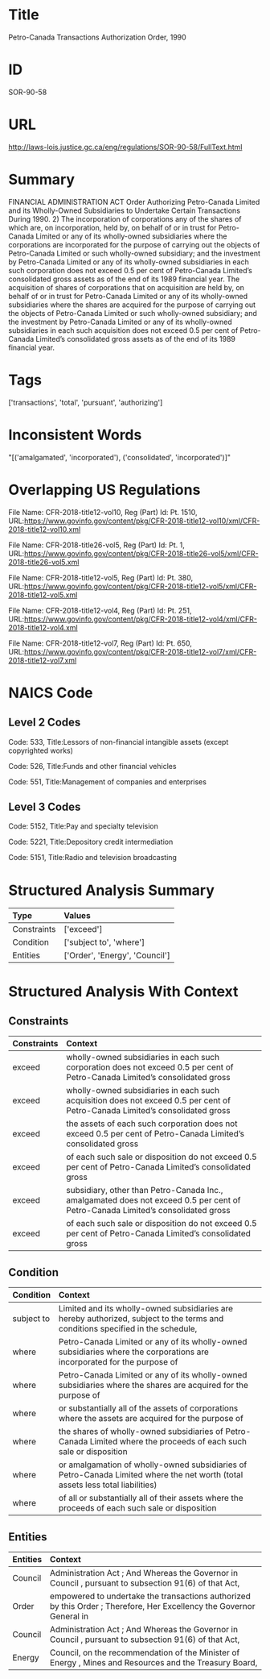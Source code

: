 # Title
Petro-Canada Transactions Authorization Order, 1990


# ID
SOR-90-58

# URL
http://laws-lois.justice.gc.ca/eng/regulations/SOR-90-58/FullText.html


# Summary
FINANCIAL ADMINISTRATION ACT Order Authorizing Petro-Canada Limited and its Wholly-Owned Subsidiaries to Undertake Certain Transactions During 1990.
2) The incorporation of corporations any of the shares of which are, on incorporation, held by, on behalf of or in trust for Petro-Canada Limited or any of its wholly-owned subsidiaries where the corporations are incorporated for the purpose of carrying out the objects of Petro-Canada Limited or such wholly-owned subsidiary; and the investment by Petro-Canada Limited or any of its wholly-owned subsidiaries in each such corporation does not exceed 0.5 per cent of Petro-Canada Limited’s consolidated gross assets as of the end of its 1989 financial year.
The acquisition of shares of corporations that on acquisition are held by, on behalf of or in trust for Petro-Canada Limited or any of its wholly-owned subsidiaries where the shares are acquired for the purpose of carrying out the objects of Petro-Canada Limited or such wholly-owned subsidiary; and the investment by Petro-Canada Limited or any of its wholly-owned subsidiaries in each such acquisition does not exceed 0.5 per cent of Petro-Canada Limited’s consolidated gross assets as of the end of its 1989 financial year.


# Tags
['transactions', 'total', 'pursuant', 'authorizing']


# Inconsistent Words
"[('amalgamated', 'incorporated'), ('consolidated', 'incorporated')]"


# Overlapping US Regulations
File Name: CFR-2018-title12-vol10, Reg (Part) Id: Pt. 1510, URL:https://www.govinfo.gov/content/pkg/CFR-2018-title12-vol10/xml/CFR-2018-title12-vol10.xml

File Name: CFR-2018-title26-vol5, Reg (Part) Id: Pt. 1, URL:https://www.govinfo.gov/content/pkg/CFR-2018-title26-vol5/xml/CFR-2018-title26-vol5.xml

File Name: CFR-2018-title12-vol5, Reg (Part) Id: Pt. 380, URL:https://www.govinfo.gov/content/pkg/CFR-2018-title12-vol5/xml/CFR-2018-title12-vol5.xml

File Name: CFR-2018-title12-vol4, Reg (Part) Id: Pt. 251, URL:https://www.govinfo.gov/content/pkg/CFR-2018-title12-vol4/xml/CFR-2018-title12-vol4.xml

File Name: CFR-2018-title12-vol7, Reg (Part) Id: Pt. 650, URL:https://www.govinfo.gov/content/pkg/CFR-2018-title12-vol7/xml/CFR-2018-title12-vol7.xml




# NAICS Code
## Level 2 Codes
Code: 533, Title:Lessors of non-financial intangible assets (except copyrighted works)

Code: 526, Title:Funds and other financial vehicles

Code: 551, Title:Management of companies and enterprises




## Level 3 Codes
Code: 5152, Title:Pay and specialty television

Code: 5221, Title:Depository credit intermediation

Code: 5151, Title:Radio and television broadcasting







# Structured Analysis Summary
| Type        | Values                         |
|:------------|:-------------------------------|
| Constraints | ['exceed']                     |
| Condition   | ['subject to', 'where']        |
| Entities    | ['Order', 'Energy', 'Council'] |


# Structured Analysis With Context
 


## Constraints
| Constraints   | Context                                                                                                                         |
|:--------------|:--------------------------------------------------------------------------------------------------------------------------------|
| exceed        | wholly-owned subsidiaries in each such corporation does not exceed 0.5 per cent of Petro-Canada Limited’s consolidated gross    |
| exceed        | wholly-owned subsidiaries in each such acquisition does not exceed 0.5 per cent of Petro-Canada Limited’s consolidated gross    |
| exceed        | the assets of each such corporation does not exceed 0.5 per cent of Petro-Canada Limited’s consolidated gross                   |
| exceed        | of each such sale or disposition do not exceed 0.5 per cent of Petro-Canada Limited’s consolidated gross                        |
| exceed        | subsidiary, other than Petro-Canada Inc., amalgamated does not exceed 0.5 per cent of Petro-Canada Limited’s consolidated gross |
| exceed        | of each such sale or disposition do not exceed 0.5 per cent of Petro-Canada Limited’s consolidated gross                        |


## Condition
| Condition   | Context                                                                                                                         |
|:------------|:--------------------------------------------------------------------------------------------------------------------------------|
| subject to  | Limited and its wholly-owned subsidiaries are hereby authorized, subject to the terms and conditions specified in the schedule, |
| where       | Petro-Canada Limited or any of its wholly-owned subsidiaries where the corporations are incorporated for the purpose of         |
| where       | Petro-Canada Limited or any of its wholly-owned subsidiaries where the shares are acquired for the purpose of                   |
| where       | or substantially all of the assets of corporations where the assets are acquired for the purpose of                             |
| where       | the shares of wholly-owned subsidiaries of Petro-Canada Limited where the proceeds of each such sale or disposition             |
| where       | or amalgamation of wholly-owned subsidiaries of Petro-Canada Limited where the net worth (total assets less total liabilities)  |
| where       | of all or substantially all of their assets where the proceeds of each such sale or disposition                                 |


## Entities
| Entities   | Context                                                                                                              |
|:-----------|:---------------------------------------------------------------------------------------------------------------------|
| Council    | Administration Act ; And Whereas the Governor in Council , pursuant to subsection 91(6) of that Act,                 |
| Order      | empowered to undertake the transactions authorized by this Order ; Therefore, Her Excellency the Governor General in |
| Council    | Administration Act ; And Whereas the Governor in Council , pursuant to subsection 91(6) of that Act,                 |
| Energy     | Council, on the recommendation of the Minister of Energy , Mines and Resources and the Treasury Board,               |


